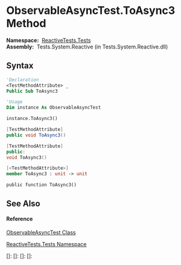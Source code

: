 # ObservableAsyncTest.ToAsync3 Method

**Namespace:**  [ReactiveTests.Tests](ReactiveTests.Tests\ReactiveTests.Tests.md)  
**Assembly:**  Tests.System.Reactive (in Tests.System.Reactive.dll)

## Syntax

```vb
'Declaration
<TestMethodAttribute> _
Public Sub ToAsync3
```

```vb
'Usage
Dim instance As ObservableAsyncTest

instance.ToAsync3()
```

```csharp
[TestMethodAttribute]
public void ToAsync3()
```

```c++
[TestMethodAttribute]
public:
void ToAsync3()
```

```fsharp
[<TestMethodAttribute>]
member ToAsync3 : unit -> unit 
```

```jscript
public function ToAsync3()
```

## See Also

#### Reference

[ObservableAsyncTest Class](ObservableAsyncTest\ObservableAsyncTest.md)

[ReactiveTests.Tests Namespace](ReactiveTests.Tests\ReactiveTests.Tests.md)

[]: 
[]: 
[]: 
[]: 